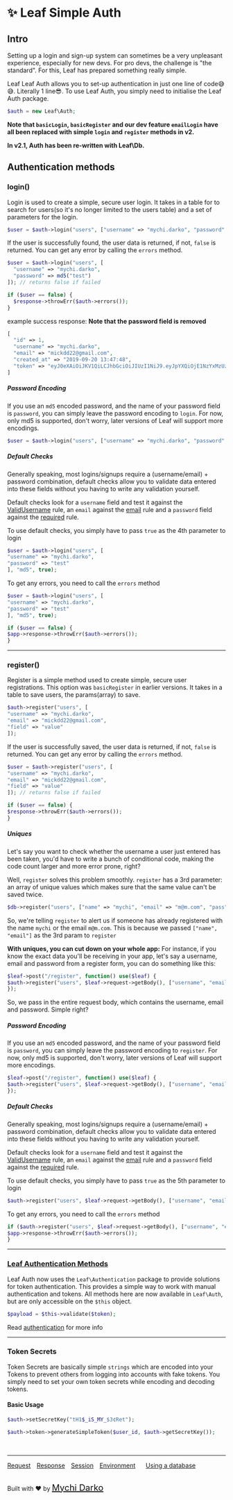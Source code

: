 # ✨ Leaf Simple Auth

## Intro

Setting up a login and sign-up system can sometimes be a very unpleasant experience, especially for new devs. For pro devs, the challenge is "the standard". For this, Leaf has prepared something really simple.

Leaf Leaf Auth allows you to set-up authentication in just one line of code😅😅. Literally 1 line😎. To use Leaf Auth, you simply need to initialise the Leaf Auth package.

```php
$auth = new Leaf\Auth;
```

**Note that `basicLogin`, `basicRegister` and our dev feature `emailLogin` have all been replaced with  simple `login` and `register` methods in v2.**

**In v2.1, Auth has been re-written with Leaf\Db.**

## Authentication methods

### login()

Login is used to create a simple, secure user login. It takes in a table for to search for users(so it's no longer limited to the users table) and a set of parameters for the login.

```php
$user = $auth->login("users", ["username" => "mychi.darko", "password" => md5("test")]);
```

If the user is successfully found, the user data is returned, if not, `false` is returned. You can get any error by calling the `errors` method.

```php
$user = $auth->login("users", [
  "username" => "mychi.darko",
  "password" => md5("test")
]); // returns false if failed

if ($user == false) {
  $response->throwErr($auth->errors());
}
```

example success response:
**Note that the password field is removed**

```php
[
  "id" => 1,
  "username" => "mychi.darko",
  "email" => "mickdd22@gmail.com",
  "created_at" => "2019-09-20 13:47:48",
  "token" => "eyJ0eXAiOiJKV1QiLCJhbGciOiJIUzI1NiJ9.eyJpYXQiOjE1NzYxMzUzMjgsImlzcyI6ImxvY2FsaG9zdCIsImV4cCI6MTU3NjEzNjIyOCwidXNlcklkIjoxfQ.7FODXGGJKioGQVX4ic0DJLoMIQTVUlsd4zFAJA4DAkg"
]
```

##### Password Encoding

If you use an `md5` encoded password, and the name of your password field is `password`, you can simply leave the password encoding to `login`. For now, only md5 is supported, don't worry, later versions of Leaf will support more encodings.

```php
$user = $auth->login("users", ["username" => "mychi.darko", "password" => "test"], "md5");
```

##### Default Checks

Generally speaking, most logins/signups require a (username/email) + password combination, default checks allow you to validate data entered into these fields without you having to write any validation yourself.

Default checks look for a `username` field and test it against the [ValidUsername](2.2-beta/core/forms?id=validate) rule, an `email` against the [email](2.2-beta/core/forms?id=validate) rule and a `password` field against the [required](2.2-beta/core/forms?id=validate) rule.

To use default checks, you simply have to pass `true` as the 4th parameter to login

```php
$user = $auth->login("users", [
"username" => "mychi.darko",
"password" => "test"
], "md5", true);
```

To get any errors, you need to call the `errors` method

```php
$user = $auth->login("users", [
"username" => "mychi.darko", 
"password" => "test"
], "md5", true);

if ($user == false) {
$app->response->throwErr($auth->errors());
}
```

<hr>

### register()

Register is a simple method used to create simple, secure user registrations. This option was `basicRegister` in earlier versions. It takes in a table to save users, the params(array) to save.

```php
$auth->register("users", [
"username" => "mychi.darko",
"email" => "mickdd22@gmail.com",
"field" => "value"
]);
```

If the user is successfully saved, the user data is returned, if not, `false` is returned. You can get any error by calling the `errors` method.

```php
$user = $auth->register("users", [
"username" => "mychi.darko",
"email" => "mickdd22@gmail.com",
"field" => "value"
]); // returns false if failed

if ($user == false) {
$response->throwErr($auth->errors());
}
```

##### Uniques

Let's say you want to check whether the username a user just entered has been taken, you'd have to write a bunch of conditional code, making the code count larger and more error prone, right?

Well, `register` solves this problem smoothly. `register` has a 3rd parameter: an array of unique values which makes sure that the same value can't be saved twice.

```php
$db->register("users", ["name" => "mychi", "email" => "m@m.com", "pass" => "1234"], ["name", "email"]);
```

So, we're telling `register` to alert us if someone has already registered with the name `mychi` or the email `m@m.com`. This is because we passed `["name", "email"]` as the 3rd param to `register`

**With uniques, you can cut down on your whole app:**
For instance, if you know the exact data you'll be receiving in your app, let's say a username, email and password from a register form, you can do something like this:

```php
$leaf->post("/register", function() use($leaf) {
$auth->register("users", $leaf->request->getBody(), ["username", "email"]);
});
```

So, we pass in the entire request body, which contains the username, email and password. Simple right?

##### Password Encoding

If you use an `md5` encoded password, and the name of your password field is `password`, you can simply leave the password encoding to `register`. For now, only md5 is supported, don't worry, later versions of Leaf will support more encodings.

```php
$leaf->post("/register", function() use($leaf) {
$auth->register("users", $leaf->request->getBody(), ["username", "email"], "md5");
});
```

##### Default Checks

Generally speaking, most logins/signups require a (username/email) + password combination, default checks allow you to validate data entered into these fields without you having to write any validation yourself.

Default checks look for a `username` field and test it against the [ValidUsername](2.2-beta/core/forms?id=validate) rule, an `email` against the [email](2.2-beta/core/forms?id=validate) rule and a `password` field against the [required](2.2-beta/core/forms?id=validate) rule.

To use default checks, you simply have to pass `true` as the 5th parameter to login

```php
$auth->register("users", $leaf->request->getBody(), ["username", "email"], "md5", true);
```

To get any errors, you need to call the `errors` method

```php
if ($auth->register("users", $leaf->request->getBody(), ["username", "email"], "md5", true) == false) {
$app->response->throwErr($auth->errors());
}
```

<hr>

### [Leaf Authentication Methods](2.2-beta/core/authentication)

Leaf Auth now uses the `Leaf\Authentication` package to provide solutions for token authentication. This provides a simple way to work with manual authentication and tokens. All methods here are now available in `Leaf\Auth`, but are only accessible on the `$this` object.

```php
$payload = $this->validate($token);
```

Read [authentication](2.2-beta/core/authentication) for more info

<hr>

### Token Secrets

Token Secrets are basically simple `strings` which are encoded into your Tokens to prevent others from logging into accounts with fake tokens. You simply need to set your own token secrets while encoding and decoding tokens.

#### Basic Usage

```php
$auth->setSecretKey("tH1$_iS_MY_$3¢Ret");

$auth->token->generateSimpleToken($user_id, $auth->getSecretKey());
```

<br>
<hr>

<a href="#/2.2-beta/http/request" style="margin: 0px">Request</a>
<a href="#/2.2-beta/http/response" style="margin: 0px 10px;">Response</a>
<a href="#/2.2-beta/http/session" style="margin: 0px; 10px;">Session</a>
<a href="#/2.2-beta/environment" style="margin: 0px 10px;">Environment</a>
<a href="#/2.2-beta/database" style="margin: 0px 10px;">Using a database</a>

<br>
Built with ❤ by <a href="https://mychi.netlify.com" style="font-size: 20px; color: #111;" target="_blank">Mychi Darko</a>